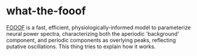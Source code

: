 # what-the-fooof
[FOOOF](https://github.com/voytekresearch/fooof) is a fast, efficient, physiologically-informed model to parameterize neural power spectra, characterizing both the aperiodic 'background' component, and periodic components as overlying peaks, reflecting putative oscillations. This thing tries to explain how it works.
